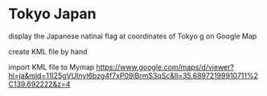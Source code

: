 Tokyo Japan
===============

display the Japanese natinal flag at coordinates of Tokyo g on Google Map

create KML file by hand

import KML file to Mymap
https://www.google.com/maps/d/viewer?hl=ja&mid=11I25gVUInyl6bzg4f7xP09iBrmS3qSc&ll=35.68972199910711%2C139.692222&z=4

